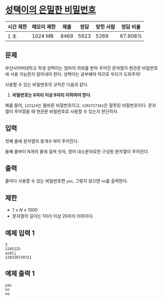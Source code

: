 # [성택이의 은밀한 비밀번호](https://www.acmicpc.net/problem/25372)

| 시간 제한 | 메모리 제한 | 제출 | 정답 | 맞힌 사람 | 정답 비율 |
| --- | --- | --- | --- | --- | --- |
| 1 초 | 1024 MB | 8469 | 5623 | 5269 | 67.908% |

## 문제

부산사이버대학교 학생 성택이는 엄마의 의뢰를 받아 주어진 문자열이 현관문 비밀번호에 사용 가능한지 알아내야 한다. 성택이는 공부해야 하므로 우리가 도와주자!

사용할 수 있는 비밀번호의 규칙은 다음과 같다.

1. **비밀번호는 6자리 이상 9자리 이하여야 한다.**

예를 들어, `123124`는 올바른 비밀번호이고, `1202727161`은 잘못된 비밀번호이다. 문자열이 주어졌을 때 현관문 비밀번호로 사용할 수 있는지 판단하자.

## 입력

첫째 줄에 문자열의 총개수 N이 주어진다.

둘째 줄부터 N개의 줄에 걸쳐 숫자, 영어 대소문자로만 구성된 문자열이 주어진다.

## 출력

줄마다 사용할 수 있는 비밀번호면 `yes`, 그렇지 않으면 `no`를 출력한다.

## 제한

- 1 ≤ 𝑁 ≤ 1000
- 문자열의 길이는 1자리 이상 20자리 이하이다.

## 예제 입력 1

```
3
1245125
asdij
120318739721

```

## 예제 출력 1

```
yes
no
no
```
